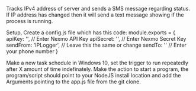 Tracks IPv4 address of server and sends a SMS message regarding status.
If IP address has changed then it will send a text message showing if the process is running.

Setup,
Create a config.js file which has this code:
module.exports = {
    apiKey: '', // Enter Nexmo API Key
    apiSecret: '', // Enter Nexmo Secret Key
    sendFrom: 'IPLogger', // Leave this the same or change
    sendTo: '' // Enter your phone number
}

Make a new task schedule in Windows 10, set the trigger to run repeatedly after X amount of time indefinately.
Make the action to start a program, the program/script should point to your NodeJS install location and add the Arguments pointing to the app.js file from the git clone.
